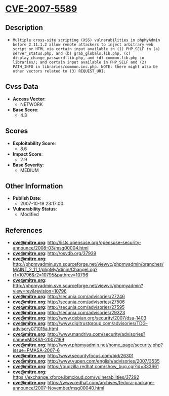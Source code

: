 
# [CVE-2007-5589](http://lists.opensuse.org/opensuse-security-announce/2008-03/msg00004.html)

## Description

- `Multiple cross-site scripting (XSS) vulnerabilities in phpMyAdmin before 2.11.1.2 allow remote attackers to inject arbitrary web script or HTML via certain input available in (1) PHP_SELF in (a) server_status.php, and (b) grab_globals.lib.php, (c) display_change_password.lib.php, and (d) common.lib.php in libraries/; and certain input available in PHP_SELF and (2) PATH_INFO in libraries/common.inc.php. NOTE: there might also be other vectors related to (3) REQUEST_URI.`

## Cvss Data

- **Access Vector**:
  - NETWORK
- **Base Score**:
  - 4.3

## Scores

- **Exploitability Score**:
  - 8.6
- **Impact Score**:
  - 2.9
- **Base Severity**:
  - MEDIUM

## Other Information

- **Publish Date**:
  - 2007-10-19 23:17:00
- **Vulnerability Status**:
  - Modified

## References

- **cve@mitre.org**: http://lists.opensuse.org/opensuse-security-announce/2008-03/msg00004.html
- **cve@mitre.org**: http://osvdb.org/37939
- **cve@mitre.org**: http://phpmyadmin.svn.sourceforge.net/viewvc/phpmyadmin/branches/MAINT_2_11_1/phpMyAdmin/ChangeLog?r1=10796&r2=10795&pathrev=10796
- **cve@mitre.org**: http://phpmyadmin.svn.sourceforge.net/viewvc/phpmyadmin?view=rev&revision=10796
- **cve@mitre.org**: http://secunia.com/advisories/27246
- **cve@mitre.org**: http://secunia.com/advisories/27506
- **cve@mitre.org**: http://secunia.com/advisories/27595
- **cve@mitre.org**: http://secunia.com/advisories/29323
- **cve@mitre.org**: http://www.debian.org/security/2007/dsa-1403
- **cve@mitre.org**: http://www.digitrustgroup.com/advisories/TDG-advisory071015a.html
- **cve@mitre.org**: http://www.mandriva.com/security/advisories?name=MDKSA-2007:199
- **cve@mitre.org**: http://www.phpmyadmin.net/home_page/security.php?issue=PMASA-2007-6
- **cve@mitre.org**: http://www.securityfocus.com/bid/26301
- **cve@mitre.org**: http://www.vupen.com/english/advisories/2007/3535
- **cve@mitre.org**: https://bugzilla.redhat.com/show_bug.cgi?id=333661
- **cve@mitre.org**: https://exchange.xforce.ibmcloud.com/vulnerabilities/37292
- **cve@mitre.org**: https://www.redhat.com/archives/fedora-package-announce/2007-November/msg00040.html
